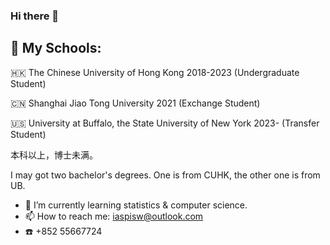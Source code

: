 ### Hi there 👋

## 🏫 My Schools:

🇭🇰 The Chinese University of Hong Kong 2018-2023 (Undergraduate Student)

🇨🇳 Shanghai Jiao Tong University 2021 (Exchange Student)

🇺🇸 University at Buffalo, the State University of New York 2023- (Transfer Student) 

本科以上，博士未满。

I may got two bachelor's degrees. One is from CUHK, the other one is from UB.

- 🌱 I’m currently learning statistics & computer science.
- 📫 How to reach me: iaspisw@outlook.com
- ☎️ +852 55667724 

